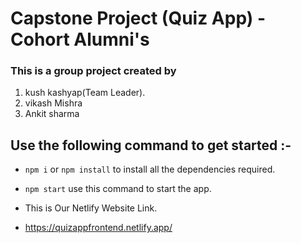 # Capstone Project (Quiz App) - Cohort Alumni's

### This is a group project created by

1. kush kashyap(Team Leader).
2. vikash Mishra
3. Ankit sharma
## Use the following command to get started :-

- `npm i` or `npm install` to install all the dependencies required.
- `npm start` use this command to start the app.

- This is Our Netlify Website Link.
- https://quizappfrontend.netlify.app/

